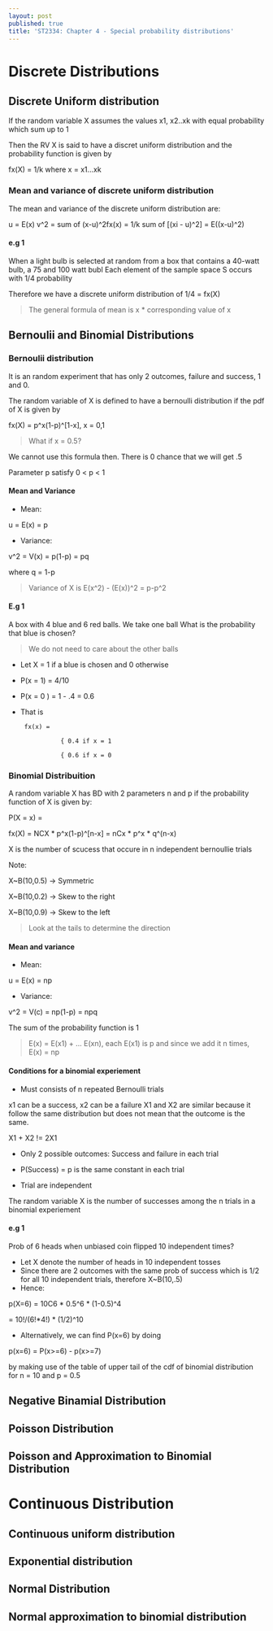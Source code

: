```yaml
---
layout: post
published: true
title: 'ST2334: Chapter 4 - Special probability distributions'
---
```

# Discrete Distributions

## Discrete Uniform distribution
If the random variable X assumes the values x1, x2..xk with equal probability which sum up to 1

Then the RV X is said to have a discret uniform distribution and the probability function is given by

fx(X) = 1/k where x = x1...xk

### Mean and variance of discrete uniform distribution
The mean and variance of the discrete uniform distribution are:

u = E(x)
v^2 = sum of (x-u)^2fx(x) = 1/k sum of [(xi - u)^2]
= E((x-u)^2)

#### e.g 1
When a light bulb is selected at random from a box that contains a 40-watt bulb, a 75 and 100 watt bubl
Each element of the sample space S  occurs with 1/4 probability

Therefore we have a discrete uniform distribution of 1/4 = fx(X)

> The general formula of mean is x * corresponding value of x


## Bernoulii and Binomial Distributions

### Bernoulii distribution
It is an random experiment that has only 2 outcomes, failure and success, 1 and 0.

The random variable of X is defined to have a bernoulli distribution if the pdf of X is given by

fx(X) = p^x(1-p)^[1-x], x = 0,1

> What if x = 0.5?

We cannot use this formula then. There is 0 chance that we will get .5

Parameter p satisfy 0 < p < 1

#### Mean and Variance

- Mean:

u = E(x) = p

- Variance:

v^2 = V(x) = p(1-p) = pq

where q = 1-p

> Variance of X is E(x^2) - (E(x))^2 = p-p^2

#### E.g 1
A box with 4 blue and 6 red balls. We take one ball
What is the probability that blue is chosen?

> We do not need to care about the other balls

- Let X = 1 if a blue is chosen and 0 otherwise
- P(x = 1) = 4/10
- P(x = 0 ) = 1 - .4 = 0.6
- That is 

       fx(x) = 

                 { 0.4 if x = 1
      
                 { 0.6 if x = 0
                 
                 
### Binomial Distribuition
A random variable X has BD with 2 parameters n and p
if the probability function of X is given by:

P(X = x) = 

fx(X) = NCX * p^x(1-p)^[n-x] = nCx * p^x * q^(n-x)

X is the number of scucess that occure in n independent bernoullie trials

Note:

X~B(10,0.5) -> Symmetric

X~B(10,0.2) -> Skew to the right

X~B(10,0.9) -> Skew to the left

> Look at the tails to determine the direction

#### Mean and variance
- Mean:

u = E(x) = np

- Variance:

v^2 = V(c) = np(1-p) = npq

The sum of the probability function is 1

> E(x) = E(x1) + ... E(xn), each E(x1) is p and since we add it n times, E(x) = np

#### Conditions for a binomial experiement
- Must consists of n repeated Bernoulli trials

x1 can be a success, x2 can be a failure
X1 and X2 are similar because it follow the same distribution but does not mean that the outcome is the same.

X1 + X2 != 2X1


- Only 2 possible outcomes: Success and failure in each trial

- P(Success) = p is the same constant in each trial

- Trial are independent

The random variable X is the number of successes among the n trials in a binomial experiement

#### e.g 1
Prob of 6 heads when unbiased coin flipped 10 independent times?

- Let X denote the number of heads in 10 independent tosses
- Since there are 2 outcomes with the same prob of success which is 1/2 for all 10 independent trials, therefore X~B(10,.5)
- Hence:

p(X=6) = 10C6 * 0.5^6 * (1-0.5)^4

= 10!/(6!*4!) * (1/2)^10

- Alternatively, we can find P(x=6) by doing 

p(x=6) = P(x>=6) - p(x>=7) 

by making use of the table of upper tail of the cdf of binomial distribution for n = 10 and p = 0.5


## Negative Binamial Distribution
## Poisson Distribution
## Poisson and Approximation to Binomial Distribution

# Continuous Distribution
## Continuous uniform distribution
## Exponential distribution
## Normal Distribution
## Normal approximation to binomial distribution
